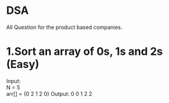 # DSA
All Question for the product based companies.

# 1.Sort an array of 0s, 1s and 2s (Easy)

Input: <br>
N = 5 <br>
arr[] = {0 2 1 2 0}
Output:
0 0 1 2 2
